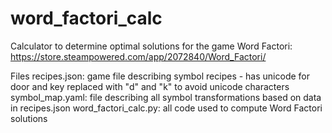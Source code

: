 # word_factori_calc
Calculator to determine optimal solutions for the game Word Factori: https://store.steampowered.com/app/2072840/Word_Factori/

Files
recipes.json: game file describing symbol recipes - has unicode for door and key replaced with "d" and "k" to avoid unicode characters
symbol_map.yaml: file describing all symbol transformations based on data in recipes.json
word_factori_calc.py: all code used to compute Word Factori solutions
